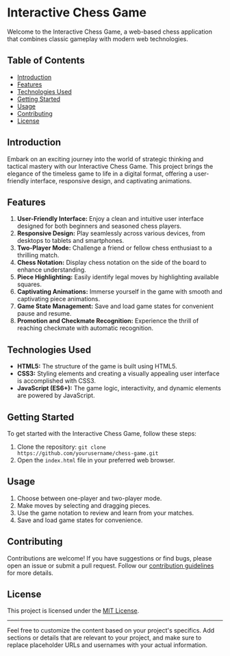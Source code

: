 # Interactive Chess Game

Welcome to the Interactive Chess Game, a web-based chess application that combines classic gameplay with modern web technologies.

## Table of Contents
- [Introduction](#introduction)
- [Features](#features)
- [Technologies Used](#technologies-used)
- [Getting Started](#getting-started)
- [Usage](#usage)
- [Contributing](#contributing)
- [License](#license)

## Introduction

Embark on an exciting journey into the world of strategic thinking and tactical mastery with our Interactive Chess Game. This project brings the elegance of the timeless game to life in a digital format, offering a user-friendly interface, responsive design, and captivating animations.

## Features

1. **User-Friendly Interface:** Enjoy a clean and intuitive user interface designed for both beginners and seasoned chess players.
2. **Responsive Design:** Play seamlessly across various devices, from desktops to tablets and smartphones.
3. **Two-Player Mode:** Challenge a friend or fellow chess enthusiast to a thrilling match.
4. **Chess Notation:** Display chess notation on the side of the board to enhance understanding.
5. **Piece Highlighting:** Easily identify legal moves by highlighting available squares.
6. **Captivating Animations:** Immerse yourself in the game with smooth and captivating piece animations.
7. **Game State Management:** Save and load game states for convenient pause and resume.
8. **Promotion and Checkmate Recognition:** Experience the thrill of reaching checkmate with automatic recognition.

## Technologies Used

- **HTML5:** The structure of the game is built using HTML5.
- **CSS3:** Styling elements and creating a visually appealing user interface is accomplished with CSS3.
- **JavaScript (ES6+):** The game logic, interactivity, and dynamic elements are powered by JavaScript.

## Getting Started

To get started with the Interactive Chess Game, follow these steps:

1. Clone the repository: `git clone https://github.com/yourusername/chess-game.git`
2. Open the `index.html` file in your preferred web browser.

## Usage

1. Choose between one-player and two-player mode.
2. Make moves by selecting and dragging pieces.
3. Use the game notation to review and learn from your matches.
4. Save and load game states for convenience.

## Contributing

Contributions are welcome! If you have suggestions or find bugs, please open an issue or submit a pull request. Follow our [contribution guidelines](CONTRIBUTING.md) for more details.

## License

This project is licensed under the [MIT License](LICENSE).

---

Feel free to customize the content based on your project's specifics. Add sections or details that are relevant to your project, and make sure to replace placeholder URLs and usernames with your actual information.
